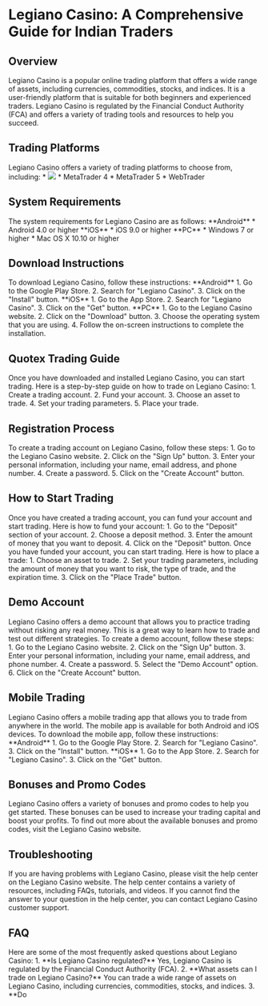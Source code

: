 # Legiano Casino: A Comprehensive Guide for Indian Traders

## Overview

Legiano Casino is a popular online trading platform that offers a wide
range of assets, including currencies, commodities, stocks, and indices.
It is a user-friendly platform that is suitable for both beginners and
experienced traders. Legiano Casino is regulated by the Financial
Conduct Authority (FCA) and offers a variety of trading tools and
resources to help you succeed.

## Trading Platforms

Legiano Casino offers a variety of trading platforms to choose from,
including: \*
[![](\%22https://i.imgur.com/JJwkDm3.png\%22)](\%22https://traff.sbs/frcas\%22)
\* MetaTrader 4 \* MetaTrader 5 \* WebTrader

## System Requirements

The system requirements for Legiano Casino are as follows:
\*\*Android\*\* \* Android 4.0 or higher \*\*iOS\*\* \* iOS 9.0 or
higher \*\*PC\*\* \* Windows 7 or higher \* Mac OS X 10.10 or higher

## Download Instructions

To download Legiano Casino, follow these instructions:
\*\*Android\*\* 1. Go to the Google Play Store. 2. Search for
"Legiano Casino". 3. Click on the "Install" button.
\*\*iOS\*\* 1. Go to the App Store. 2. Search for "Legiano
Casino". 3. Click on the "Get" button. \*\*PC\*\* 1. Go to the
Legiano Casino website. 2. Click on the "Download" button. 3.
Choose the operating system that you are using. 4. Follow the on-screen
instructions to complete the installation.

## Quotex Trading Guide

Once you have downloaded and installed Legiano Casino, you can start
trading. Here is a step-by-step guide on how to trade on Legiano
Casino: 1. Create a trading account. 2. Fund your account. 3. Choose an
asset to trade. 4. Set your trading parameters. 5. Place your trade.

## Registration Process

To create a trading account on Legiano Casino, follow these steps: 1. Go
to the Legiano Casino website. 2. Click on the "Sign Up" button.
3. Enter your personal information, including your name, email address,
and phone number. 4. Create a password. 5. Click on the "Create
Account" button.

## How to Start Trading

Once you have created a trading account, you can fund your account and
start trading. Here is how to fund your account: 1. Go to the
"Deposit" section of your account. 2. Choose a deposit method. 3.
Enter the amount of money that you want to deposit. 4. Click on the
"Deposit" button. Once you have funded your account, you can start
trading. Here is how to place a trade: 1. Choose an asset to trade. 2.
Set your trading parameters, including the amount of money that you want
to risk, the type of trade, and the expiration time. 3. Click on the
"Place Trade" button.

## Demo Account

Legiano Casino offers a demo account that allows you to practice trading
without risking any real money. This is a great way to learn how to
trade and test out different strategies. To create a demo account,
follow these steps: 1. Go to the Legiano Casino website. 2. Click on the
"Sign Up" button. 3. Enter your personal information, including
your name, email address, and phone number. 4. Create a password. 5.
Select the "Demo Account" option. 6. Click on the "Create
Account" button.

## Mobile Trading

Legiano Casino offers a mobile trading app that allows you to trade from
anywhere in the world. The mobile app is available for both Android and
iOS devices. To download the mobile app, follow these instructions:
\*\*Android\*\* 1. Go to the Google Play Store. 2. Search for
"Legiano Casino". 3. Click on the "Install" button.
\*\*iOS\*\* 1. Go to the App Store. 2. Search for "Legiano
Casino". 3. Click on the "Get" button.

## Bonuses and Promo Codes

Legiano Casino offers a variety of bonuses and promo codes to help you
get started. These bonuses can be used to increase your trading capital
and boost your profits. To find out more about the available bonuses and
promo codes, visit the Legiano Casino website.

## Troubleshooting

If you are having problems with Legiano Casino, please visit the help
center on the Legiano Casino website. The help center contains a variety
of resources, including FAQs, tutorials, and videos. If you cannot find
the answer to your question in the help center, you can contact Legiano
Casino customer support.

## FAQ

Here are some of the most frequently asked questions about Legiano
Casino: 1. \*\*Is Legiano Casino regulated?\*\* Yes, Legiano Casino is
regulated by the Financial Conduct Authority (FCA). 2. \*\*What assets
can I trade on Legiano Casino?\*\* You can trade a wide range of assets
on Legiano Casino, including currencies, commodities, stocks, and
indices. 3. \*\*Do


